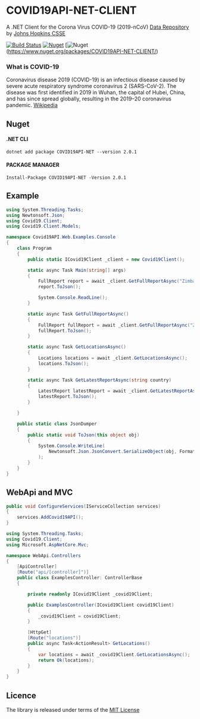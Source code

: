 # COVID19API-NET-CLIENT

A .NET Client for the Corona Virus COVID-19 (2019-nCoV) [Data Repository](https://github.com/CSSEGISandData/COVID-19) by [Johns Hopkins CSSE](https://systems.jhu.edu/research/public-health/ncov/) 

[![Build Status](https://travis-ci.com/Chitova263/COVID19API-NET-CLIENT.svg?branch=master)](https://travis-ci.com/Chitova263/COVID19API-NET-CLIENT)
[![Nuget](https://img.shields.io/nuget/v/COVID19API-NET?style=flat-square)](https://www.nuget.org/packages/COVID19API-NET-CLIENT/)
[![Nuget](https://img.shields.io/nuget/dt/COVID19API-NET?color=green&style=flat-square)(https://www.nuget.org/packages/COVID19API-NET-CLIENT/)


### What is COVID-19
Coronavirus disease 2019 (COVID-19) is an infectious disease caused by severe acute respiratory syndrome coronavirus 2 (SARS-CoV-2). The disease was first identified in 2019 in Wuhan, the capital of Hubei, China, and has since spread globally, resulting in the 2019–20 coronavirus pandemic. [Wikipedia](https://en.wikipedia.org/wiki/Coronavirus_disease_2019)

## Nuget

#### .NET CLI
```
dotnet add package COVID19API-NET --version 2.0.1
```

#### PACKAGE MANAGER
```
Install-Package COVID19API-NET -Version 2.0.1
```

## Example

```cs
using System.Threading.Tasks;
using Newtonsoft.Json;
using Covid19.Client;
using Covid19.Client.Models;

namespace Covid19API.Web.Examples.Console
{
    class Program
    {
        public static ICovid19Client _client = new Covid19Client();

        static async Task Main(string[] args)
        {
            FullReport report = await _client.GetFullReportAsync("Zimbabwe");
            report.ToJson();

            System.Console.ReadLine();
        }

        static async Task GetFullReportAsync()
        {
            FullReport fullReport = await _client.GetFullReportAsync("Zimbabwe");
            fullReport.ToJson();
        }

        static async Task GetLocationsAsync()
        {
            Locations locations = await _client.GetLocationsAsync();
            locations.ToJson();
        }

        static async Task GetLatestReportAsync(string country)
        {
            LatestReport latestReport = await _client.GetLatestReportAsync(country);
            latestReport.ToJson();
        }

    }

    public static class JsonDumper
    {
        public static void ToJson(this object obj)
        {
            System.Console.WriteLine(
                Newtonsoft.Json.JsonConvert.SerializeObject(obj, Formatting.Indented)
            );
        }
    }
}

```

## WebApi and MVC

```cs
public void ConfigureServices(IServiceCollection services)
{
    services.AddCovid19API();
}
```

```cs
using System.Threading.Tasks;
using Covid19.Client;
using Microsoft.AspNetCore.Mvc;

namespace WebApi.Controllers
{
    [ApiController]
    [Route("api/[controller]")]
    public class ExamplesController: ControllerBase
    {

        private readonly ICovid19Client _covid19Client;

        public ExamplesController(ICovid19Client covid19Client)
        {
            _covid19Client = covid19Client;
        }

        [HttpGet]
        [Route("locations")]
        public async Task<ActionResult> GetLocations()
        {
            var locations = await _covid19Client.GetLocationsAsync();
            return Ok(locations);
        }
    }
}
```

## Licence

The library is released under terms of the [MIT License](https://opensource.org/licenses/MIT)

